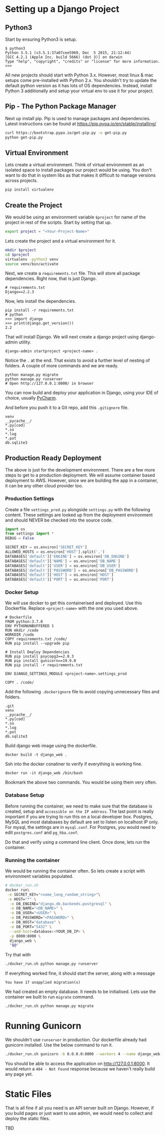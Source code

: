 # Setting up a Django Project

## Python3
Start by ensuring Python3 is setup.

```
$ python3
Python 3.5.1 (v3.5.1:37a07cee5969, Dec  5 2015, 21:12:44) 
[GCC 4.2.1 (Apple Inc. build 5666) (dot 3)] on darwin
Type "help", "copyright", "credits" or "license" for more information.
>>>
```

All new projects should start with Python 3.x. However, most linux & mac setups 
come pre-installed with Python 2.x. You shouldn't try to update the default python
version as it has lots of OS dependencies. Instead, install Python 3 additionally and 
setup your virtual env to use it for your project.

## Pip - The Python Package Manager
Next up install pip. Pip is used to manage packages and dependencies. Latest instructions
can be found at https://pip.pypa.io/en/stable/installing/

```bash
curl https://bootstrap.pypa.io/get-pip.py -o get-pip.py
python get-pip.py
```

## Virtual Environment
Lets create a virtual environment. Think of virtual environment as an isolated space to
install packages our project would be using. You don't want to do that in system libs as
that makes it difficult to manage versions across projects.

```bash
pip install virtualenv
```

## Create the Project
We would be using an environment variable `$project` for name of the project in rest of the
scripts. Start by setting that up.

```bash
export project = "<Your-Project-Name>"
```

Lets create the project and a virtual environment for it.

```bash
mkdir $project
cd $project
virtualenv -python3 venv
source venv/bin/activate
```

Next, we create a `requirements.txt` file. This will store all package dependencies. Right now, that is just Django.
```
# requirements.txt
Django==2.2.3
```

Now, lets install the dependencies.
```
pip install -r requirements.txt
# python
>>> import django
>>> print(django.get_version())
2.2
```

That will install Django. We will next create a django project using django-admin utility.

```
django-admin startproject <project-name> .
```

Notice the `.` at the end. That exists to avoid a further level of nesting of folders. A couple of more commands and we are ready.

```
python manage.py migrate
python manage.py runserver
# Open http://127.0.0.1:8000/ in browser
```

You can now build and deploy your application in Django, using your IDE of choice, usually [PyCharm](https://www.jetbrains.com/pycharm/download).

And before you push it to a Git repo, add this `.gitignore` file.

```
venv
__pycache__/
*.py[cod]
*.so
*.log
*.pot
db.sqlite3
```


## Production Ready Deployment
The above is just for the development environment. There are a few more steps to get to a production deployment. We will assume container based deployment to AWS. However, since we are building the app in a container, it can be any other cloud provider too.

### Production Settings
Create a file `settings_prod.py` alongside `settings.py` with the following content. These settings are looked up from the deployment environment and should NEVER be checked into the source code.

```py
import os
from settings import *
DEBUG = False

SECRET_KEY = os.environ['SECRET_KEY']
ALLOWED_HOSTS = os.environ['HOST'].split(',')
DATABASES['default']['ENGINE'] = os.environ['DB_ENGINE']
DATABASES['default']['NAME'] = os.environ['DB_NAME']
DATABASES['default']['USER'] = os.environ['DB_USER']
DATABASES['default']['PASSWORD'] = os.environ['DB_PASSWORD']
DATABASES['default']['HOST'] = os.environ['HOST']
DATABASES['default']['PORT'] = os.environ['PORT']
```

### Docker Setup
We will use docker to get this containerised and deployed. Use this Dockerfile. Replace `<project-name>` with the one you used above.

```docker
# Dockerfile
FROM python:3.7.0
ENV PYTHONUNBUFFERED 1
RUN mkdir /code
WORKDIR /code
COPY requirements.txt /code/
RUN pip install --upgrade pip

# Install Deploy Dependencies
RUN pip install psycopg2==2.8.3 
RUN pip install gunicorn==19.9.0
RUN pip install -r requirements.txt

ENV DJANGO_SETTINGS_MODULE <project-name>.settings_prod

COPY . /code/
```

Add the following `.dockerignore` file to avoid copying unnecessary files and folders.

```
.git
venv
__pycache__/
*.py[cod]
*.so
*.log
*.pot
db.sqlite3
```

Build django web image using the dockerfile.

```
docker build -t django_web .
```

Ssh into the docker conatiner to verify if everything is working fine.

```
docker run -it django_web /bin/bash
```

Bookmark the above two commands. You would be using them very often.


### Database Setup
Before running the container, we need to make sure that the database is created, setup and `accessible on the IP address`. The last point is really important if you are trying to run this on a local developer box. Postgres, MySQL and most databases by default are set to listen on localhost IP only. For mysql, the settings are in `mysql.conf`. For Postgres, you would need to edit `postgres.conf` and `pg_hba.conf`.

Do that and verify using a command line client. Once done, lets run the container.

### Running the container
We would be running the container often. So lets create a script with environment variables populated.

```bash
# docker_run.sh
docker run\
 -e SECRET_KEY="<some_long_random_string>"\
 -e HOST="*" \
  -e DB_ENGINE="django.db.backends.postgresql" \
  -e DB_NAME="<DB_NAME>" \
  -e DB_USER="<USER>" \
  -e DB_PASSWORD="<PASSWORD>" \
  -e DB_HOST="database" \
  -e DB_PORT="5432" \
  --add-host=database:<YOUR_DB_IP> \
  -p 8000:8000 \
  django_web \
  "$@"
```

Try that with 
```bash
./docker_run.sh python manage.py runserver
```

If everything worked fine, it should start the server, along with a message
```
You have 17 unapplied migration(s)
```

We had created an empty database. It needs to be initialised. Lets use the container we built to run `migrate` command.

```bash
./docker_run.sh python manage.py migrate
```

# Running Gunicorn
We shouldn't use `runserver` in production. Our dockerfile already had gunicorn installed. Use the below command to run it.

```bash
./docker_run.sh gunicorn -b 0.0.0.0:8000 --workers 4 --name django_web <project-name>.wsgi
```

You should be able to access the application on http://127.0.0.1:8000. It would return a `404 - Not Found` response because we haven't really build any page yet.

# Static Files
That is all fine if all you need is an API server built on Django. However, if you build pages or just want to use admin, we would need to collect and deploy the static files.

TBD


